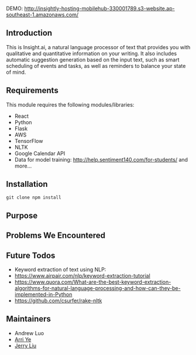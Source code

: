 DEMO: http://insightly-hosting-mobilehub-330001789.s3-website.ap-southeast-1.amazonaws.com/

## Introduction

This is Insight.ai, a natural language processor of text that provides you with qualitative and quantitative information on your writing. It also includes automatic suggestion generation based on the input text, such as smart scheduling of events and tasks, as well as reminders to balance your state of mind.

## Requirements

This module requires the following modules/libraries:

* React
* Python
* Flask
* AWS
* TensorFlow
* NLTK
* Google Calendar API
* Data for model training: http://help.sentiment140.com/for-students/
and more...

## Installation

``git clone
npm install``

## Purpose

## Problems We Encountered

## Future Todos
* Keyword extraction of text using NLP:
* https://www.airpair.com/nlp/keyword-extraction-tutorial
* https://www.quora.com/What-are-the-best-keyword-extraction-algorithms-for-natural-language-processing-and-how-can-they-be-implemented-in-Python
* https://github.com/csurfer/rake-nltk
## Maintainers

* Andrew Luo
* [Arri Ye](https://github.com/music-mind/)
* [Jerry Liu](https://github.com/jerryliu3)





